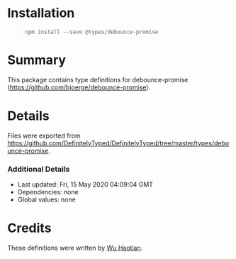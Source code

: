 # Installation
> `npm install --save @types/debounce-promise`

# Summary
This package contains type definitions for debounce-promise (https://github.com/bjoerge/debounce-promise).

# Details
Files were exported from https://github.com/DefinitelyTyped/DefinitelyTyped/tree/master/types/debounce-promise.

### Additional Details
 * Last updated: Fri, 15 May 2020 04:09:04 GMT
 * Dependencies: none
 * Global values: none

# Credits
These definitions were written by [Wu Haotian](https://github.com/whtsky).
